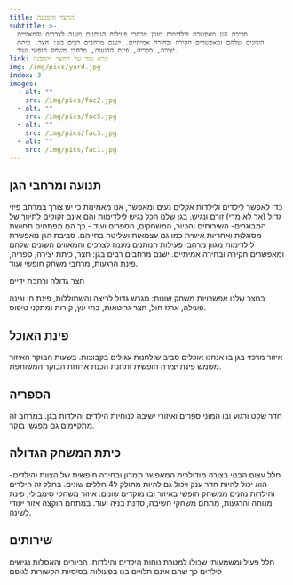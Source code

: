```yaml
---
title: החצר והמבנה
subtitle: >-
  סביבת הגן מאפשרת לילדימות מגוון מרחבי פעילות הנותנים מענה לצרכים והמאוויים
  השונים שלהם ומאפשרים חקירה ובחירה אמיתיים. ישנם מרחבים רבים בגן: חצר, כיתת
  יצירה, ספריה, פינת הרגעות, מרחבי משחק חופשי ועוד.
link: קרא עוד על החצר והמבנה
img: /img/pics/yard.jpg
index: 3
images:
  - alt: ""
    src: /img/pics/fac2.jpg
  - alt: ""
    src: /img/pics/fac5.jpg
  - alt: ""
    src: /img/pics/fac3.jpg
  - alt: ""
    src: /img/pics/fac1.jpg
---
```


## תנועה ומרחבי הגן

כדי לאפשר לילדים ולילדות אקלים נעים ומאפשר, אנו מאמינות כי יש צורך במרחב פיזי גדול (אך לא מדי) זורם ונגיש.
בגן שלנו הכל נגיש לילדימות והם אינם זקוקים לתיווך של המבוגרים- השירותים והכיור, המשחקים, הספרים ועוד - כך הם מפתחים תחושת מסוגלות ואחריות אישית כמו גם עצמאות ושליטה בחייהם.
סביבת הגן מאפשרת לילדימות מגוון מרחבי פעילות הנותנים מענה לצרכים והמאווים השונים שלהם ומאפשרים חקירה ובחירה אמיתיים. ישנם מרחבים רבים בגן: חצר, כיתת יצירה, ספריה, פינת הרגעות, מרחבי משחק חופשי ועוד.

חצר גדולה ורחבת ידיים

בחצר שלנו אפשרויות משחק שונות: מגרש גדול לריצה והשתוללות, פינת חי וגינה פעילה, ארגז חול, חצר גרוטאות, בתי עץ, קירות ומתקני טיפוס.

## פינת האוכל

איזור מרכזי בגן בו אנחנו אוכלים סביב שולחנות עגולים בקבוצות. בשעות הבוקר האיזור משמש פינת יצירה חופשית ותחנת הכנת ארוחת הבוקר המשותפת.

## הספריה

חדר שקט ורגוע ובו המוני ספרים ואיזורי ישיבה לנוחיות הילדים והילדות בגן. במרחב זה מתקיימים גם מפגשי בוקר.

## כיתת המשחק הגדולה

חלל עצום הבנוי בצורה מודולרית המאפשר תמרון ובחירה חופשית של הצוות והילדים- הוא יכול להיות חדר ענק ויכול גם להיות מחולק ל4 חללים שונים.
בחלל זה הילדים והילדות נהנים ממשחק חופשי באיזור ובו מוקדים שונים: איזור משחקי סימבולי, פינת מנוחה והרגעות, מתחם משחקי חשיבה, סדנת בניה ועוד.
במתחם הוקצה אזור יעודי לשינה.

## שירותים

חלל פעיל ומשמעותי שכולו למטרת נוחות הילדים והילדות. הכיורים והאסלות נגישים לילדים כך שהם אינם תלויים בנו בפעולות בסיסיות הקשורות לגופם
